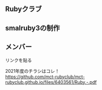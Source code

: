 ## Rubyクラブ


## smalruby3の制作
  
## メンバー
リンクを貼る

2021年度のチラシはコレ！  
https://github.com/mct-rubyclub/mct-rubyclub.github.io/files/6403561/Ruby.-.pdf
